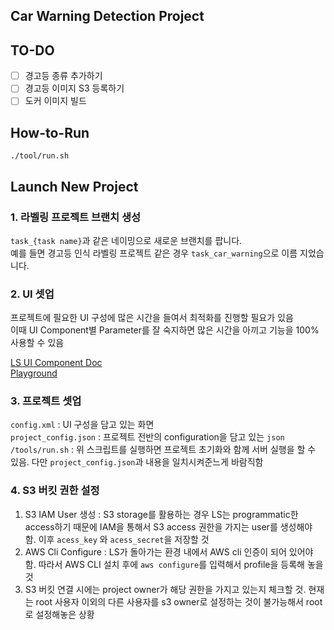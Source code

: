 ## Car Warning Detection Project  

## TO-DO  

- [ ] 경고등 종류 추가하기
- [ ] 경고등 이미지 S3 등록하기  
- [ ] 도커 이미지 빌드

## How-to-Run  

```
./tool/run.sh
```  

## Launch New Project  

### 1. 라벨링 프로젝트 브랜치 생성  
`task_{task name}`과 같은 네이밍으로 새로운 브랜치를 팝니다.  
예를 들면 경고등 인식 라벨링 프로젝트 같은 경우 `task_car_warning`으로 이름 지었습니다.  

### 2. UI 셋업  

프로젝트에 필요한 UI 구성에 많은 시간을 들여서 최적화를 진행할 필요가 있음  
이때 UI Component별 Parameter를 잘 숙지하면 많은 시간을 아끼고 기능을 100% 사용할 수 있음  

[LS UI Component Doc](https://labelstud.io/tags/image.html)  
[Playground](https://labelstud.io/playground/)   


### 3. 프로젝트 셋업  

`config.xml` : UI 구성을 담고 있는 화면  
`project_config.json` : 프로젝트 전반의 configuration을 담고 있는 `json`  
`/tools/run.sh` : 위 스크립트를 실행하면 프로젝트 초기화와 함께 서버 실행을 할 수 있음. 다만 `project_config.json`과 내용을 일치시켜준느게 바람직함  

### 4. S3 버킷 권한 설정  

1. S3 IAM User 생성 : S3 storage를 활용하는 경우 LS는 programmatic한 access하기 때문에 IAM을 통해서 S3 access 권한을 가지는 user를 생성해야 함. 이후 `acess_key` 와 `acess_secret`을 저장할 것
2. AWS Cli Configure : LS가 돌아가는 환경 내에서 AWS cli 인증이 되어 있어야 함. 따라서 AWS CLI 설치 후에 `aws configure`를 입력해서 profile을 등록해 놓을 것  
3. S3 버킷 연결 시에는 project owner가 해당 권한을 가지고 있는지 체크할 것. 현재는 root 사용자 이외의 다른 사용자를 s3 owner로 설정하는 것이 불가능해서 root로 설정해놓은 상황  


